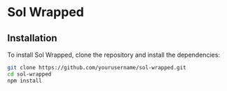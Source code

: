 # Sol Wrapped

## Installation

To install Sol Wrapped, clone the repository and install the dependencies:

```bash
git clone https://github.com/yourusername/sol-wrapped.git
cd sol-wrapped
npm install

```
